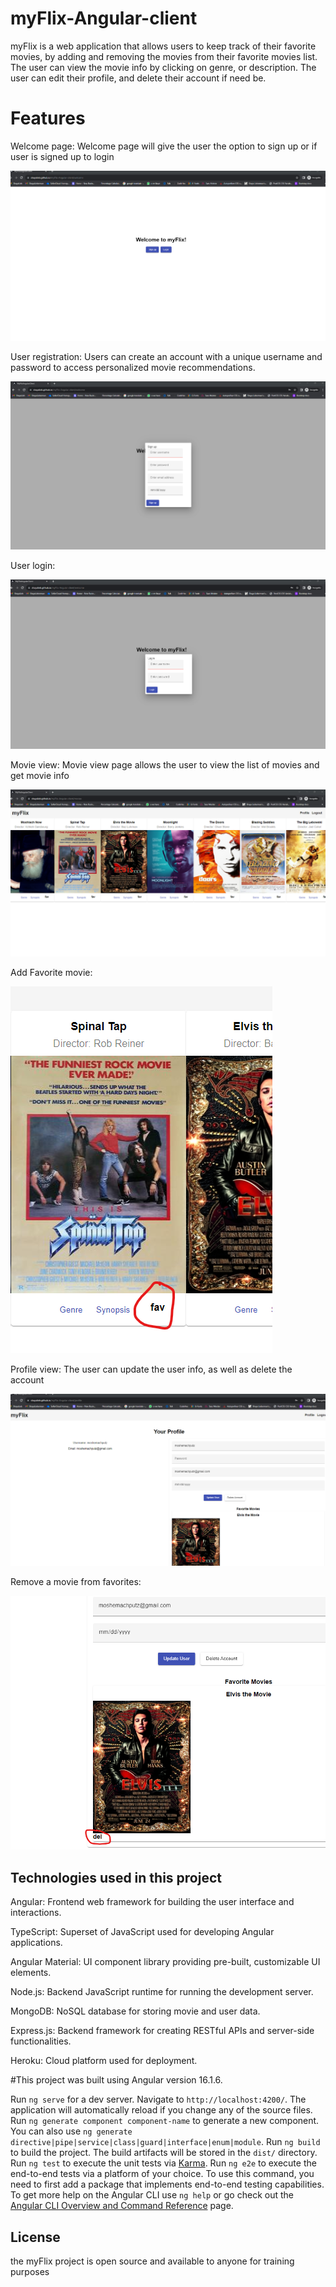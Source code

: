 # myFlix-Angular-client

myFlix is a web application that allows users to keep track of their favorite movies, by adding and removing the movies from their favorite movies list. The user can view the movie info by clicking on genre, or description. The user can  edit their profile, and delete their account if need be.

# Features

Welcome page:
Welcome page will give the user the option to sign up or if user is signed up to login

![Welcome Page](/images/welcome-page.png)

User registration: 
Users can create an account with a unique username and password to access personalized movie recommendations.

![Registration view](/images/welcome-page-signup.png)

User login:

![Login View](/images/welcome-page-login.png)

Movie view:
Movie view page allows the user to view the list of movies and get movie info

![Movie Card](/images/user-logged-in.png)

Add Favorite movie:

![Add Favorite](/images/user-add-fav.png)

Profile view:
The user can update the user info, as well as delete the account

![Profile View](/images/user-profile.png)

Remove a movie from favorites:

![Remove Favorite](/images/user-remove-fav.png)

## Technologies used in this project
Angular: Frontend web framework for building the user interface and interactions.

TypeScript: Superset of JavaScript used for developing Angular applications.

Angular Material: UI component library providing pre-built, customizable UI elements.

Node.js: Backend JavaScript runtime for running the development server.

MongoDB: NoSQL database for storing movie and user data.

Express.js: Backend framework for creating RESTful APIs and server-side functionalities.

Heroku: Cloud platform used for deployment.

#This project was built using Angular version 16.1.6.

Run `ng serve` for a dev server. Navigate to `http://localhost:4200/`. The application will automatically reload if you change any of the source files.
Run `ng generate component component-name` to generate a new component. You can also use `ng generate directive|pipe|service|class|guard|interface|enum|module`.
Run `ng build` to build the project. The build artifacts will be stored in the `dist/` directory.
Run `ng test` to execute the unit tests via [Karma](https://karma-runner.github.io).
Run `ng e2e` to execute the end-to-end tests via a platform of your choice. To use this command, you need to first add a package that implements end-to-end testing capabilities.
To get more help on the Angular CLI use `ng help` or go check out the [Angular CLI Overview and Command Reference](https://angular.io/cli) page.

## License
the myFlix project is open source and available to anyone for training purposes 